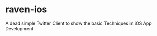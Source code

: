 raven-ios
=========

A dead simple Twitter Client to show the basic Techniques in iOS App Development